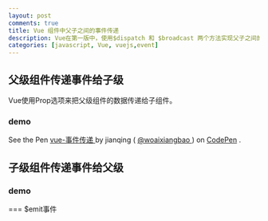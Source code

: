 ```yaml
---
layout: post
comments: true
title: Vue 组件中父子之间的事件传递
description: Vue在第一版中，使用$dispatch 和 $broadcast 两个方法实现父子之间的事件传递。在Vue第二版中，改变了这种策略
categories: [javascript, Vue, vuejs,event]
---
```


## 父级组件传递事件给子级

Vue使用Prop选项来把父级组件的数据传递给子组件。



    


### demo

<p data-height="265" data-theme-id="0" data-slug-hash="KWxgbW" data-default-tab="js,result" data-user="woaixiangbao" data-embed-version="2" data-pen-title="vue-事件传递" class="codepen">See the Pen <a href="http://codepen.io/woaixiangbao/pen/KWxgbW/"> vue-事件传递 </a> by jianqing ( <a href="http://codepen.io/woaixiangbao"> @woaixiangbao </a>) on <a href="http://codepen.io">CodePen</a> . </p>
 <script src="https://production-assets.codepen.io/assets/embed/ei.js"></script>

## 子级组件传递事件给父级

### demo

=== $emit事件